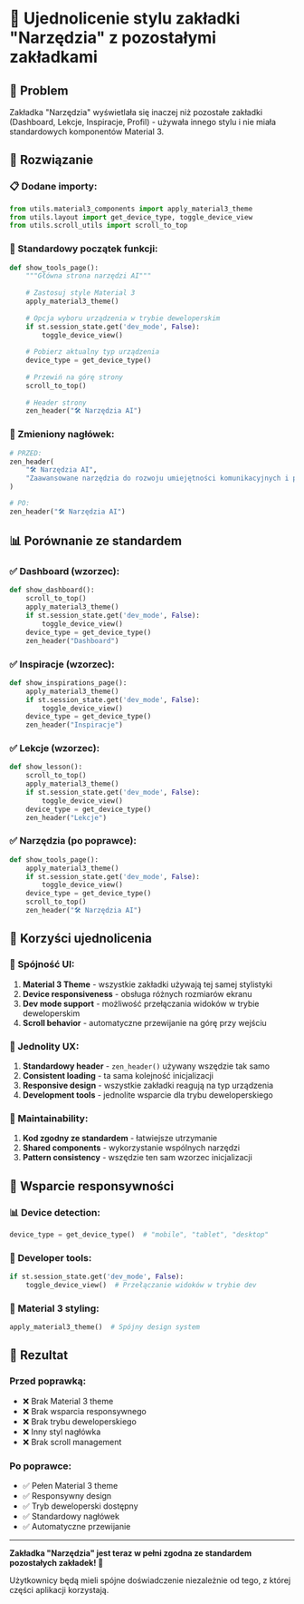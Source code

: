 # 🎨 Ujednolicenie stylu zakładki "Narzędzia" z pozostałymi zakładkami

## 🎯 Problem
Zakładka "Narzędzia" wyświetlała się inaczej niż pozostałe zakładki (Dashboard, Lekcje, Inspiracje, Profil) - używała innego stylu i nie miała standardowych komponentów Material 3.

## 🔧 Rozwiązanie

### **📋 Dodane importy:**
```python
from utils.material3_components import apply_material3_theme
from utils.layout import get_device_type, toggle_device_view  
from utils.scroll_utils import scroll_to_top
```

### **🎨 Standardowy początek funkcji:**
```python
def show_tools_page():
    """Główna strona narzędzi AI"""
    
    # Zastosuj style Material 3
    apply_material3_theme()
    
    # Opcja wyboru urządzenia w trybie deweloperskim
    if st.session_state.get('dev_mode', False):
        toggle_device_view()
    
    # Pobierz aktualny typ urządzenia
    device_type = get_device_type()
    
    # Przewiń na górę strony
    scroll_to_top()
    
    # Header strony
    zen_header("🛠️ Narzędzia AI")
```

### **🔄 Zmieniony nagłówek:**
```python
# PRZED:
zen_header(
    "🛠️ Narzędzia AI", 
    "Zaawansowane narzędzia do rozwoju umiejętności komunikacyjnych i przywództwa"
)

# PO:
zen_header("🛠️ Narzędzia AI")
```

## 📊 Porównanie ze standardem

### **✅ Dashboard (wzorzec):**
```python
def show_dashboard():
    scroll_to_top()
    apply_material3_theme()
    if st.session_state.get('dev_mode', False):
        toggle_device_view()
    device_type = get_device_type()
    zen_header("Dashboard")
```

### **✅ Inspiracje (wzorzec):**
```python
def show_inspirations_page():
    apply_material3_theme()
    if st.session_state.get('dev_mode', False):
        toggle_device_view()
    device_type = get_device_type()
    zen_header("Inspiracje")
```

### **✅ Lekcje (wzorzec):**
```python
def show_lesson():
    scroll_to_top()
    apply_material3_theme()
    if st.session_state.get('dev_mode', False):
        toggle_device_view()
    device_type = get_device_type()
    zen_header("Lekcje")
```

### **✅ Narzędzia (po poprawce):**
```python
def show_tools_page():
    apply_material3_theme()
    if st.session_state.get('dev_mode', False):
        toggle_device_view()
    device_type = get_device_type()
    scroll_to_top()
    zen_header("🛠️ Narzędzia AI")
```

## 🎨 Korzyści ujednolicenia

### **🎯 Spójność UI:**
1. **Material 3 Theme** - wszystkie zakładki używają tej samej stylistyki
2. **Device responsiveness** - obsługa różnych rozmiarów ekranu
3. **Dev mode support** - możliwość przełączania widoków w trybie deweloperskim
4. **Scroll behavior** - automatyczne przewijanie na górę przy wejściu

### **🧭 Jednolity UX:**
1. **Standardowy header** - `zen_header()` używany wszędzie tak samo
2. **Consistent loading** - ta sama kolejność inicjalizacji
3. **Responsive design** - wszystkie zakładki reagują na typ urządzenia
4. **Development tools** - jednolite wsparcie dla trybu deweloperskiego

### **🔧 Maintainability:**
1. **Kod zgodny ze standardem** - łatwiejsze utrzymanie
2. **Shared components** - wykorzystanie wspólnych narzędzi
3. **Pattern consistency** - wszędzie ten sam wzorzec inicjalizacji

## 📱 Wsparcie responsywności

### **📊 Device detection:**
```python
device_type = get_device_type()  # "mobile", "tablet", "desktop"
```

### **🔧 Developer tools:**
```python
if st.session_state.get('dev_mode', False):
    toggle_device_view()  # Przełączanie widoków w trybie dev
```

### **🎨 Material 3 styling:**
```python
apply_material3_theme()  # Spójny design system
```

## 🎯 Rezultat

### **Przed poprawką:**
- ❌ Brak Material 3 theme
- ❌ Brak wsparcia responsywnego  
- ❌ Brak trybu deweloperskiego
- ❌ Inny styl nagłówka
- ❌ Brak scroll management

### **Po poprawce:**
- ✅ Pełen Material 3 theme
- ✅ Responsywny design
- ✅ Tryb deweloperski dostępny
- ✅ Standardowy nagłówek
- ✅ Automatyczne przewijanie

---

**Zakładka "Narzędzia" jest teraz w pełni zgodna ze standardem pozostałych zakładek! 🎯**

Użytkownicy będą mieli spójne doświadczenie niezależnie od tego, z której części aplikacji korzystają.